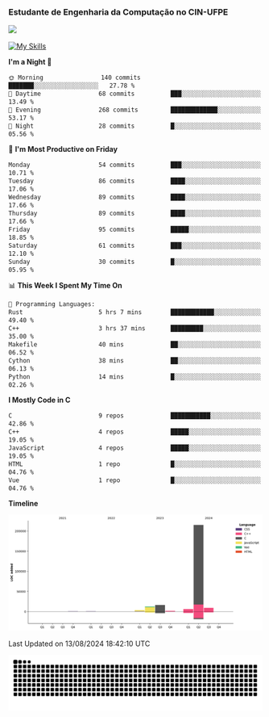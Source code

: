 
### Estudante de Engenharia da Computação no CIN-UFPE
<div>
      <!--<img width=400 src="https://github-readme-stats.vercel.app/api?username=Zed201&show_icons=true&theme=tokyonight" /-->
      <img width=400 src='https://leetcode.card.workers.dev/Zed201?theme=nord&font=baloo&extension=null' />
</div>


[![My Skills](https://skillicons.dev/icons?i=c,cpp,rust,py,java,neovim&theme=dark)](https://skillicons.dev)

<!--START_SECTION:waka-->
**I'm a Night 🦉** 

```text
🌞 Morning                140 commits         ███████░░░░░░░░░░░░░░░░░░   27.78 % 
🌆 Daytime                68 commits          ███░░░░░░░░░░░░░░░░░░░░░░   13.49 % 
🌃 Evening                268 commits         █████████████░░░░░░░░░░░░   53.17 % 
🌙 Night                  28 commits          █░░░░░░░░░░░░░░░░░░░░░░░░   05.56 % 
```
📅 **I'm Most Productive on Friday** 

```text
Monday                   54 commits          ███░░░░░░░░░░░░░░░░░░░░░░   10.71 % 
Tuesday                  86 commits          ████░░░░░░░░░░░░░░░░░░░░░   17.06 % 
Wednesday                89 commits          ████░░░░░░░░░░░░░░░░░░░░░   17.66 % 
Thursday                 89 commits          ████░░░░░░░░░░░░░░░░░░░░░   17.66 % 
Friday                   95 commits          █████░░░░░░░░░░░░░░░░░░░░   18.85 % 
Saturday                 61 commits          ███░░░░░░░░░░░░░░░░░░░░░░   12.10 % 
Sunday                   30 commits          █░░░░░░░░░░░░░░░░░░░░░░░░   05.95 % 
```


📊 **This Week I Spent My Time On** 

```text
💬 Programming Languages: 
Rust                     5 hrs 7 mins        ████████████░░░░░░░░░░░░░   49.40 % 
C++                      3 hrs 37 mins       █████████░░░░░░░░░░░░░░░░   35.00 % 
Makefile                 40 mins             ██░░░░░░░░░░░░░░░░░░░░░░░   06.52 % 
Cython                   38 mins             ██░░░░░░░░░░░░░░░░░░░░░░░   06.13 % 
Python                   14 mins             █░░░░░░░░░░░░░░░░░░░░░░░░   02.26 % 
```

**I Mostly Code in C** 

```text
C                        9 repos             ███████████░░░░░░░░░░░░░░   42.86 % 
C++                      4 repos             █████░░░░░░░░░░░░░░░░░░░░   19.05 % 
JavaScript               4 repos             █████░░░░░░░░░░░░░░░░░░░░   19.05 % 
HTML                     1 repo              █░░░░░░░░░░░░░░░░░░░░░░░░   04.76 % 
Vue                      1 repo              █░░░░░░░░░░░░░░░░░░░░░░░░   04.76 % 
```



**Timeline**

![Lines of Code chart](https://raw.githubusercontent.com/Zed201/Zed201/master/assets/bar_graph.png)


 Last Updated on 13/08/2024 18:42:10 UTC
<!--END_SECTION:waka-->

<picture>
  <source media="(prefers-color-scheme: dark)" srcset="https://github.com/Zed201/Zed201/blob/output/github-contribution-grid-snake-dark.svg" />
  <img alt="github-snake" src="https://github.com/Zed201/Zed201/blob/output/github-contribution-grid-snake-dark.svg" />
</picture>
